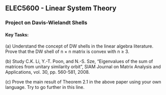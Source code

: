 ## ELEC5600 - Linear System Theory

### Project on Davis-Wielandt Shells

#### Key Tasks: 

(a) Understand the concept of DW shells in the linear algebra literature. Prove that the DW shell
of n × n matrix is convex with n ≥ 3.

(b) Study
C.K. Li, Y.-T. Poon, and N.-S. Sze, “Eigenvalues of the sum of matrices from unitary
similarity orbit”, SIAM Journal on Matrix Analysis and Applications, vol. 30, pp.
560-581, 2008.

(c) Prove the main result of Theorem 2.1 in the above paper using your own language. Try to go further
in this line.
